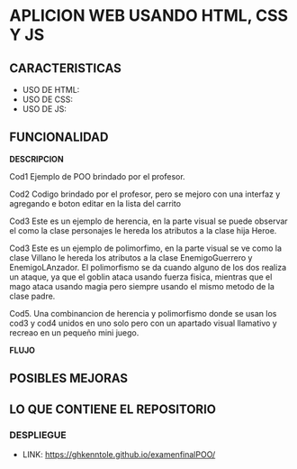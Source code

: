 # APLICION WEB USANDO HTML, CSS Y JS
## CARACTERISTICAS
- USO DE HTML:
- USO DE CSS:
- USO DE JS:

## FUNCIONALIDAD
**DESCRIPCION**

Cod1
Ejemplo de POO brindado por el profesor.

Cod2
Codigo brindado por el profesor, pero se mejoro con una interfaz y agregando e boton editar en la lista del carrito

Cod3
Este es un ejemplo de herencia, en la parte visual se puede observar el como la clase personajes le hereda los atributos a la clase hija Heroe.

Cod3
Este es un ejemplo de polimorfimo, en la parte visual se ve como la clase Villano le hereda los atributos a la clase EnemigoGuerrero y EnemigoLAnzador. El polimorfismo se da cuando alguno de los dos realiza un ataque, ya que el goblin ataca usando fuerza fisica, mientras que el mago ataca usando magia pero siempre usando el mismo metodo de la clase padre.

Cod5.
Una combinancion de herencia y polimorfismo donde se usan los cod3 y cod4 unidos en uno solo pero con un apartado visual llamativo y recreao en un pequeño mini juego.



**FLUJO**

## POSIBLES MEJORAS

## LO QUE CONTIENE EL REPOSITORIO

### DESPLIEGUE
  - LINK: https://ghkenntole.github.io/examenfinalPOO/
